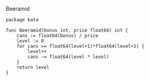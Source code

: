 Beeramid

    package kata
    
    func Beeramid(bonus int, price float64) int {
        cans := float64(bonus) / price
        level := 0
        for cans >= float64(level+1)*float64(level+1) {
            level++
            cans -= float64(level * level)
        }
        return level
    }

